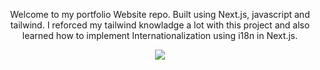 <p align="center">
Welcome to my portfolio Website repo. Built using Next.js, javascript and tailwind. I reforced my tailwind knowladge a lot with this project and also learned how to implement Internationalization using i18n in Next.js.
</p>
<p align="center">
  <a href="https://ericaugusto.pages.dev" >
    <img src="https://github.com/ericaugusto-git/portfolio/assets/56616279/a35ed86f-5dbd-4bf5-9312-afe4c11fb576"/>
  </a>
</p>

